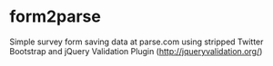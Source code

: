 # form2parse
Simple survey form saving data at parse.com using stripped Twitter Bootstrap and jQuery Validation Plugin (http://jqueryvalidation.org/)

